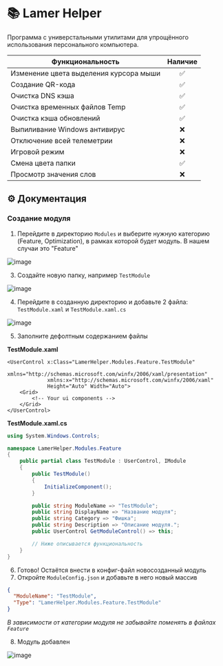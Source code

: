 # 📚 Lamer Helper
Программа с универстальными утилитами для упрощённого использования персонального компьютера.

| Функциональность | Наличие |
| - | :-: |
| Изменение цвета выделения курсора мыши | ✅ |
| Создание QR-кода | ✅ |
| Очистка DNS кэша | ✅ |
| Очистка временных файлов Temp | ✅ |
| Очистка кэша обновлений | ✅ |
| Выпиливание Windows антивирус | ❌ |
| Отключение всей телеметрии | ❌ |
| Игровой режим | ❌ |
| Смена цвета папки | ✅ |
| Просмотр значения слов | ❌ |

## ⚙ Документация
### Создание модуля
1. Перейдите в директорию `Modules` и выберите нужную категорию (Feature, Optimization), в рамках которой будет модуль. В нашем случаи это "Feature"

![image](https://github.com/user-attachments/assets/146b72a8-1904-4d38-a782-7e27795c28c9)

3. Создайте новую папку, например `TestModule`

![image](https://github.com/user-attachments/assets/364538b9-dbfd-4199-905e-42751a3fe500)

4. Перейдите в созданную директорию и добавьте 2 файла: `TestModule.xaml` и `TestModule.xaml.cs`

![image](https://github.com/user-attachments/assets/96a1bc73-f70b-4645-b70b-e727f27e1228)

5. Заполните дефолтным содержанием файлы

**TestModule.xaml**
```xaml
<UserControl x:Class="LamerHelper.Modules.Feature.TestModule"
             xmlns="http://schemas.microsoft.com/winfx/2006/xaml/presentation"
             xmlns:x="http://schemas.microsoft.com/winfx/2006/xaml"
             Height="Auto" Width="Auto">
    <Grid>
        <!-- Your ui components -->
    </Grid>
</UserControl>
```
**TestModule.xaml.cs**
```c#
using System.Windows.Controls;

namespace LamerHelper.Modules.Feature
{
    public partial class TestModule : UserControl, IModule
    {
        public TestModule()
        {
            InitializeComponent();
        }

        public string ModuleName => "TestModule";
        public string DisplayName => "Название модуля";
        public string Category => "Фишка";
        public string Description => "Описание модуля.";
        public UserControl GetModuleControl() => this;

        // Ниже описывается функциональность
    }
}
```
6. Готово! Остаётся внести в конфиг-файл новосозданный модуль
7. Откройте `ModuleConfig.json` и добавьте в него новый массив
```json
{
  "ModuleName": "TestModule",
  "Type": "LamerHelper.Modules.Feature.TestModule"
}
```
*В зависимости от категории модуля не забывайте поменять в файлах `Feature`*

8. Модуль добавлен

![image](https://github.com/user-attachments/assets/001773e4-1fff-450a-8158-fea79b5f51e0)
